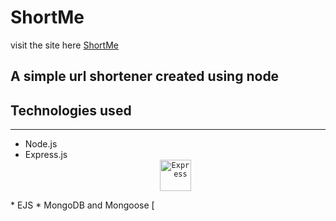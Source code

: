 # ShortMe

visit the site here <a href="www.shortme.cloud">ShortMe</a>

## A simple url shortener created using node

## Technologies used
***
* Node.js
* Express.js <div align="center">
	<code><img width="50" src="https://user-images.githubusercontent.com/25181517/183859966-a3462d8d-1bc7-4880-b353-e2cbed900ed6.png" alt="Express" title="Express"/></code>
</div>
* EJS
* MongoDB and Mongoose [
